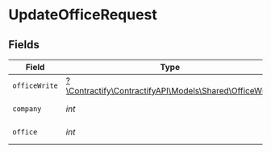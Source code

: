 # UpdateOfficeRequest


## Fields

| Field                                                                                        | Type                                                                                         | Required                                                                                     | Description                                                                                  |
| -------------------------------------------------------------------------------------------- | -------------------------------------------------------------------------------------------- | -------------------------------------------------------------------------------------------- | -------------------------------------------------------------------------------------------- |
| `officeWrite`                                                                                | [?\Contractify\ContractifyAPI\Models\Shared\OfficeWrite](../../models/shared/OfficeWrite.md) | :heavy_minus_sign:                                                                           | N/A                                                                                          |
| `company`                                                                                    | *int*                                                                                        | :heavy_check_mark:                                                                           | Id of the company                                                                            |
| `office`                                                                                     | *int*                                                                                        | :heavy_check_mark:                                                                           | Id of the office                                                                             |